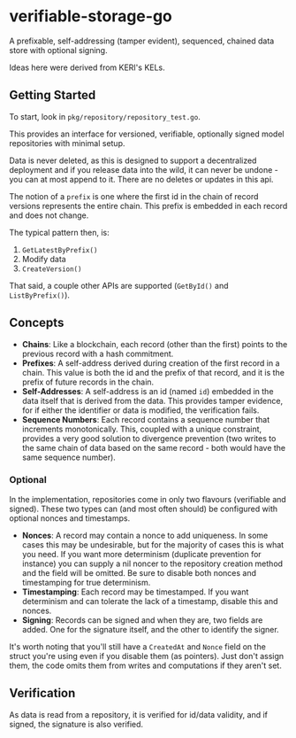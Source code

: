 # verifiable-storage-go
A prefixable, self-addressing (tamper evident), sequenced, chained data store with optional signing.

Ideas here were derived from KERI's KELs.

## Getting Started

To start, look in `pkg/repository/repository_test.go`.

This provides an interface for versioned, verifiable, optionally signed model repositories with
minimal setup.

Data is never deleted, as this is designed to support a decentralized deployment and if you release
data into the wild, it can never be undone - you can at most append to it. There are no deletes or
updates in this api.

The notion of a `prefix` is one where the first id in the chain of record versions represents the
entire chain. This prefix is embedded in each record and does not change.

The typical pattern then, is:

1. `GetLatestByPrefix()`
2. Modify data
3. `CreateVersion()`

That said, a couple other APIs are supported (`GetById()` and `ListByPrefix()`).

## Concepts

- **Chains**: Like a blockchain, each record (other than the first) points to the previous record
with a hash commitment.
- **Prefixes**: A self-address derived during creation of the first record in a chain. This value is
both the id and the prefix of that record, and it is the prefix of future records in the chain.
- **Self-Addresses**: A self-address is an id (named `id`) embedded in the data itself that is derived
from the data. This provides tamper evidence, for if either the identifier or data is modified, the
verification fails.
- **Sequence Numbers**: Each record contains a sequence number that increments monotonically. This,
coupled with a unique constraint, provides a very good solution to divergence prevention (two
writes to the same chain of data based on the same record - both would have the same sequence
number).

### Optional

In the implementation, repositories come in only two flavours (verifiable and signed). These two
types can (and most often should) be configured with optional nonces and timestamps.

- **Nonces**: A record may contain a nonce to add uniqueness. In some cases this may be undesirable,
but for the majority of cases this is what you need. If you want more determinism (duplicate
prevention for instance) you can supply a nil noncer to the repository creation method and the field
will be omitted. Be sure to disable both nonces and timestamping for true determinism.
- **Timestamping**: Each record may be timestamped. If you want determinism and can tolerate the
lack of a timestamp, disable this and nonces.
- **Signing**: Records can be signed and when they are, two fields are added. One for the signature
itself, and the other to identify the signer.

It's worth noting that you'll still have a `CreatedAt` and `Nonce` field on the struct you're using
even if you disable them (as pointers). Just don't assign them, the code omits them from writes
and computations if they aren't set.

## Verification

As data is read from a repository, it is verified for id/data validity, and if signed, the
signature is also verified.
